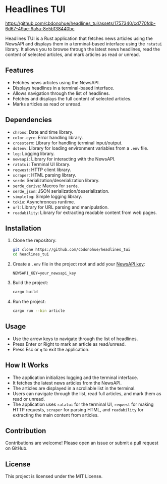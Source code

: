 # Headlines TUI

https://github.com/cbdonohue/headlines_tui/assets/1757340/cd770fdb-6d67-49ae-9a5a-8e5b138440bc

Headlines TUI is a Rust application that fetches news articles using the NewsAPI and displays them in a terminal-based interface using the `ratatui` library. It allows you to browse through the latest news headlines, read the content of selected articles, and mark articles as read or unread.

## Features

- Fetches news articles using the NewsAPI.
- Displays headlines in a terminal-based interface.
- Allows navigation through the list of headlines.
- Fetches and displays the full content of selected articles.
- Marks articles as read or unread.

## Dependencies

- `chrono`: Date and time library.
- `color-eyre`: Error handling library.
- `crossterm`: Library for handling terminal input/output.
- `dotenv`: Library for loading environment variables from a `.env` file.
- `log`: Logging library.
- `newsapi`: Library for interacting with the NewsAPI.
- `ratatui`: Terminal UI library.
- `reqwest`: HTTP client library.
- `scraper`: HTML parsing library.
- `serde`: Serialization/deserialization library.
- `serde_derive`: Macros for `serde`.
- `serde_json`: JSON serialization/deserialization.
- `simplelog`: Simple logging library.
- `tokio`: Asynchronous runtime.
- `url`: Library for URL parsing and manipulation.
- `readability`: Library for extracting readable content from web pages.

## Installation

1. Clone the repository:
    ```sh
    git clone https://github.com/cbdonohue/headlines_tui
    cd headlines_tui
    ```

2. Create a `.env` file in the project root and add your [NewsAPI key](https://newsdata.io/):
    ```env
    NEWSAPI_KEY=your_newsapi_key
    ```

3. Build the project:
    ```sh
    cargo build
    ```

4. Run the project:
    ```sh
    cargo run --bin article
    ```

## Usage

- Use the arrow keys to navigate through the list of headlines.
- Press Enter or Right to mark an article as read/unread.
- Press Esc or `q` to exit the application.

## How It Works

- The application initializes logging and the terminal interface.
- It fetches the latest news articles from the NewsAPI.
- The articles are displayed in a scrollable list in the terminal.
- Users can navigate through the list, read full articles, and mark them as read or unread.
- The application uses `ratatui` for the terminal UI, `reqwest` for making HTTP requests, `scraper` for parsing HTML, and `readability` for extracting the main content from articles.

## Contribution

Contributions are welcome! Please open an issue or submit a pull request on GitHub.

## License

This project is licensed under the MIT License.
